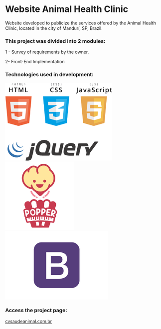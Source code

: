 # Website Animal Health Clinic
 Website developed to publicize the services offered by the Animal Health Clinic, located in the city of Mandurí, SP, Brazil.

### This project was divided into 2 modules:

1 - Survey of requirements by the owner.

2- Front-End Implementation

### Technologies used in development:

<img src="https://github.com/viniciuskurt/WebSite-cvsaudeanimal/blob/main/imgs/png/logo-html-css-js-jquery.png" height="250px" />   <img src="https://github.com/viniciuskurt/WebSite-cvsaudeanimal/blob/main/imgs/svg/logo-popper.svg" height="220px" />  	<img src="https://github.com/viniciuskurt/WebSite-cvsaudeanimal/blob/main/imgs/png/logo-bootstrap.png" height="220px" />



### Access the project page: 
<p><a href="http://cvsaudeanimal.com.br" target="blank"> cvsaudeanimal.com.br </a></p>
